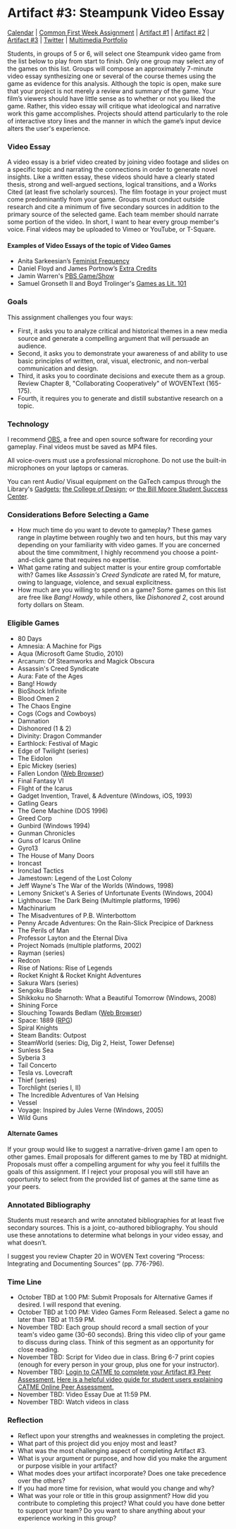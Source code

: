 <h1>Artifact #3: Steampunk Video Essay</h1>

<a href="https://kholterhoff.github.io/F17_ENG_1102/Victorians_In_Cyberspace">Calendar</a>  |  <a href="https://kholterhoff.github.io/F17_ENG_1102/Common_First_Week_Assignment">Common First Week Assignment</a> | <a href="https://kholterhoff.github.io/F17_ENG_1102/Artifact_1">Artifact #1</a> |  <a href="https://kholterhoff.github.io/F17_ENG_1102/Artifact_2">Artifact #2</a> |  <a href="https://kholterhoff.github.io/F17_ENG_1102/Artifact_3">Artifact #3</a> |  <a href="https://kholterhoff.github.io/F17_ENG_1102/Twitter">Twitter</a> | <a href="https://kholterhoff.github.io/F17_ENG_1102/Multimedia_Portfolio">Multimedia Portfolio</a>

Students, in groups of 5 or 6, will select one Steampunk video game from the list below to play from start to finish. Only one group may select any of the games on this list. Groups will compose an approximately 7-minute video essay synthesizing one or several of the course themes using the game as evidence for this analysis. Although the topic is open, make sure that your project is not merely a review and summary of the game. Your film’s viewers should have little sense as to whether or not you liked the game. Rather, this video essay will critique what ideological and narrative work this game accomplishes. Projects should attend particularly to the role of interactive story lines and the manner in which the game’s input device alters the user's experience.
 
 
<h3>Video Essay</h3>
A video essay is a brief video created by joining video footage and slides on a specific topic and narrating the connections in order to generate novel insights. Like a written essay, these videos should have a clearly stated thesis, strong and well-argued sections, logical transitions, and a Works Cited (at least five scholarly sources). The film footage in your project must come predominantly from your game. Groups must conduct outside research and cite a minimum of five secondary sources in addition to the primary source of the selected game. Each team member should narrate some portion of the video. In short, I want to hear every group member's voice. Final videos may be uploaded to Vimeo or YouTube, or T-Square.
 
<h4>Examples of Video Essays of the topic of Video Games</h4>

* Anita Sarkeesian’s <a href="https://feministfrequency.com/">Feminist Frequency</a>
* Daniel Floyd and James Portnow’s <a href="https://www.youtube.com/user/ExtraCreditz">Extra Credits</a>
* Jamin Warren's <a href="https://www.youtube.com/user/pbsgameshow">PBS Game/Show</a>
* Samuel Gronseth II and Boyd Trolinger's <a href="https://www.youtube.com/user/gamesasliterature/featured">Games as Lit. 101</a>

 
<h3>Goals</h3>

This assignment challenges you four ways:

* First, it asks you to analyze critical and historical themes in a new media source and generate a compelling argument that will persuade an audience.
* Second, it asks you to demonstrate your awareness of and ability to use basic principles of written, oral, visual, electronic, and non-verbal communication and design.
* Third, it asks you to coordinate decisions and execute them as a group. Review Chapter 8, "Collaborating Cooperatively" of WOVENText (165-175).
* Fourth, it requires you to generate and distill substantive research on a topic.

 
<h3>Technology</h3>
I recommend <a href="https://obsproject.com/">OBS</a>, a free and open source software for recording your gameplay. Final videos must be saved as MP4 files.

All voice-overs must use a professional microphone. Do not use the built-in microphones on your laptops or cameras.

You can rent Audio/ Visual equipment on the GaTech campus through the Library's <a href="http://libguides.gatech.edu/gadgets">Gadgets</a>; <a href="https://design.gatech.edu/audiovisual-equipment">the College of Design</a>; or <a href="https://www.ssc.gatech.edu/node/38">the Bill Moore Student Success Center</a>.


<h3>Considerations Before Selecting a Game</h3>

* How much time do you want to devote to gameplay? These games range in playtime between roughly two and ten hours, but this may vary depending on your familiarity with video games. If you are concerned about the time commitment, I highly recommend you choose a point-and-click game that requires no expertise.
* What game rating and subject matter is your entire group comfortable with? Games like _Assassin's Creed Syndicate_ are rated M, for mature, owing to language, violence, and sexual explicitness.
* How much are you willing to spend on a game? Some games on this list are free like _Bang! Howdy_, while others, like _Dishonored 2_, cost around forty dollars on Steam.

 
<h3>Eligible Games</h3>

* 80 Days
* Amnesia: A Machine for Pigs
* Aqua (Microsoft Game Studio, 2010)
* Arcanum: Of Steamworks and Magick Obscura
* Assassin's Creed Syndicate
* Aura: Fate of the Ages
* Bang! Howdy
* BioShock Infinite
* Blood Omen 2
* The Chaos Engine
* Cogs (Cogs and Cowboys)
* Damnation
* Dishonored (1 & 2)
* Divinity: Dragon Commander
* Earthlock: Festival of Magic
* Edge of Twilight (series)
* The Eidolon
* Epic Mickey (series)
* Fallen London (<a href="http://fallenlondon.storynexus.com/">Web Browser</a>)
* Final Fantasy VI
* Flight of the Icarus
* Gadget Invention, Travel, & Adventure (Windows, iOS, 1993)
* Gatling Gears
* The Gene Machine (DOS 1996)
* Greed Corp
* Gunbird (Windows 1994)
* Gunman Chronicles
* Guns of Icarus Online
* Gyro13
* The House of Many Doors
* Ironcast
* Ironclad Tactics
* Jamestown: Legend of the Lost Colony
* Jeff Wayne's The War of the Worlds (Windows, 1998)
* Lemony Snicket's A Series of Unfortunate Events (Windows, 2004)
* Lighthouse: The Dark Being (Multimple platforms, 1996)
* Machinarium
* The Misadventures of P.B. Winterbottom
* Penny Arcade Adventures: On the Rain-Slick Precipice of Darkness
* The Perils of Man
* Professor Layton and the Eternal Diva
* Project Nomads (multiple platforms, 2002)
* Rayman (series)
* Redcon
* Rise of Nations: Rise of Legends
* Rocket Knight & Rocket Knight Adventures
* Sakura Wars (series)
* Sengoku Blade
* Shikkoku no Sharnoth: What a Beautiful Tomorrow (Windows, 2008)
* Shining Force
* Slouching Towards Bedlam (<a href="http://textadventures.co.uk/games/view/d9nrq5dokkqzr8-ainf9mq/slouching-towards-bedlam">Web Browser</a>)
* Space: 1889 (<a href="http://www.heliograph.com/space1889/">RPG</a>)
* Spiral Knights
* Steam Bandits: Outpost
* SteamWorld (series: Dig, Dig 2, Heist, Tower Defense)
* Sunless Sea
* Syberia 3
* Tail Concerto
* Tesla vs. Lovecraft
* Thief (series)
* Torchlight (series I, II)
* The Incredible Adventures of Van Helsing
* Vessel
* Voyage: Inspired by Jules Verne (Windows, 2005)
* Wild Guns


<h4>Alternate Games</h4>
If your group would like to suggest a narrative-driven game I am open to other games. Email proposals for different games to me by TBD at midnight. Proposals must offer a compelling argument for why you feel it fulfills the goals of this assignment. If I reject your proposal you will still have an opportunity to select from the provided list of games at the same time as your peers.


<h3>Annotated Bibliography</h3>

Students must research and write annotated bibliographies for at least five secondary sources. This is a joint, co-authored bibliography. You should use these annotations to determine what belongs in your video essay, and what doesn’t.

I suggest you review Chapter 20 in WOVEN Text covering “Process: Integrating and Documenting Sources” (pp. 776-796).

 
<h3>Time Line</h3>

* October TBD at 1:00 PM: Submit Proposals for Alternative Games if desired. I will respond that evening.
* October TBD at 1:00 PM: Video Games Form Released. Select a game no later than TBD at 11:59 PM.
* November TBD: Each group should record a small section of your team's video game (30-60 seconds). Bring this video clip of your game to discuss during class. Think of this segment as an opportunity for close reading.
* November TBD: Script for Video due in class. Bring 6-7 print copies (enough for every person in your group, plus one for your instructor).
* November TBD: <a href="http://info.catme.org/">Login to CATME to complete your  Artifact #3 Peer Assessment.</a> <a href="https://www.youtube.com/watch?v=mLTBtksrTFY">Here is a helpful video guide for student users  explaining CATME Online Peer Assessment.</a>
* November TBD: Video Essay Due at 11:59 PM.
* November TBD: Watch videos in class


<h3>Reflection</h3>

* Reflect upon your strengths and weaknesses in completing the project.
* What part of this project did you enjoy most and least?
* What was the most challenging aspect of completing Artifact #3.
* What is your argument or purpose, and how did you make the argument or purpose visible in your artifact?
* What modes does your artifact incorporate? Does one take precedence over the others?
* If you had more time for revision, what would you change and why?
* What was your role or title in this group assignment? How did you contribute to completing this project? What could you have done better to support your team? Do you want to share anything about your experience working in this group?
